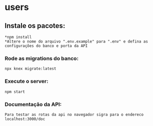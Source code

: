 # users

## Instale os pacotes:
```
*npm install
*Altere o nome do arquivo ".env.example" para ".env" e defina as configurações do banco e porta da API
```
### Rode as migrations do banco:
```
npx knex migrate:latest
```

### Execute o server:
```
npm start
```

### Documentação da API:
```
Para testar as rotas da api no navegador sigra para o endereco localhost:3000/doc
```

